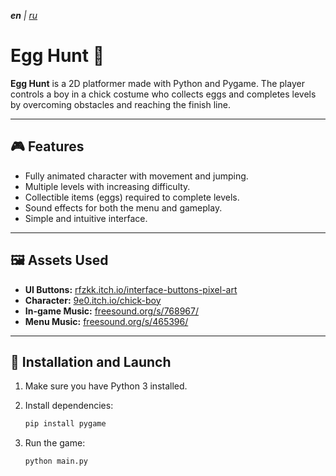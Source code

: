 _**en** | [ru](README.ru.md)_

# Egg Hunt 🐣

**Egg Hunt** is a 2D platformer made with Python and Pygame. The player controls a boy in a chick costume who collects eggs and completes levels by overcoming obstacles and reaching the finish line.

---

## 🎮 Features

* Fully animated character with movement and jumping.
* Multiple levels with increasing difficulty.
* Collectible items (eggs) required to complete levels.
* Sound effects for both the menu and gameplay.
* Simple and intuitive interface.

---

## 🖼 Assets Used

* **UI Buttons:** [rfzkk.itch.io/interface-buttons-pixel-art](https://rfzkk.itch.io/interface-buttons-pixel-art)
* **Character:** [9e0.itch.io/chick-boy](https://9e0.itch.io/chick-boy)
* **In-game Music:** [freesound.org/s/768967/](https://freesound.org/s/768967/)
* **Menu Music:** [freesound.org/s/465396/](https://freesound.org/s/465396/)

---

## 🚀 Installation and Launch

1. Make sure you have Python 3 installed.
2. Install dependencies:

   ```bash
   pip install pygame
   ```
3. Run the game:

   ```bash
   python main.py
   ```
